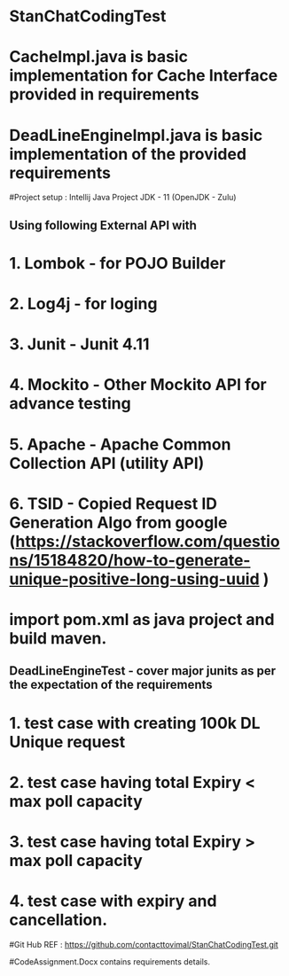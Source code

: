 # StanChatCodingTest

# CacheImpl.java is basic implementation for Cache Interface provided in requirements
# DeadLineEngineImpl.java is basic implementation of the provided requirements

#Project setup : Intellij Java Project
 JDK - 11 (OpenJDK - Zulu)

## Using following External API with
# 1. Lombok  - for POJO Builder
# 2. Log4j   - for loging
# 3. Junit   - Junit 4.11
# 4. Mockito - Other Mockito API for advance testing
# 5. Apache  - Apache Common Collection API (utility API)
# 6. TSID    - Copied Request ID Generation Algo from google  (https://stackoverflow.com/questions/15184820/how-to-generate-unique-positive-long-using-uuid )

# import pom.xml as java project and build maven.

## DeadLineEngineTest - cover major junits as per the expectation of the requirements
#  1. test case with creating 100k DL Unique request
#  2. test case having total Expiry <  max poll capacity
#  3. test case having total Expiry >  max poll capacity
#  4. test case with expiry and cancellation.


#Git Hub REF : https://github.com/contacttovimal/StanChatCodingTest.git

#CodeAssignment.Docx contains requirements details.